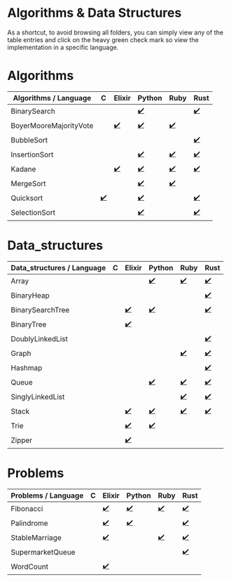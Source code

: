 # Algorithms & Data Structures

As a shortcut, to avoid browsing all folders, you can simply view any of the table entries and click on the heavy green check mark so view the implementation in a specific language.


# Algorithms
|Algorithms / Language|C|Elixir|Python|Ruby|Rust|
|-|-|-|-|-|-|
BinarySearch| | |[:heavy_check_mark:](algorithms/binary_search/python/binary_search)| |[:heavy_check_mark:](algorithms/binary_search/rust/binary_search)
BoyerMooreMajorityVote| |[:heavy_check_mark:](algorithms/boyer_moore_majority_vote/elixir/boyer_moore_majority_vote)|[:heavy_check_mark:](algorithms/boyer_moore_majority_vote/python/boyer_moore_majority_vote)|[:heavy_check_mark:](algorithms/boyer_moore_majority_vote/ruby/boyer_moore_majority_vote)| 
BubbleSort| | | | |[:heavy_check_mark:](algorithms/bubble_sort/rust/bubble_sort)
InsertionSort| | |[:heavy_check_mark:](algorithms/insertion_sort/python/insertion_sort)|[:heavy_check_mark:](algorithms/insertion_sort/ruby/insertion_sort)|[:heavy_check_mark:](algorithms/insertion_sort/rust/insertion_sort)
Kadane| |[:heavy_check_mark:](algorithms/kadane/elixir/kadane)|[:heavy_check_mark:](algorithms/kadane/python/kadane)|[:heavy_check_mark:](algorithms/kadane/ruby/kadane)|[:heavy_check_mark:](algorithms/kadane/rust/kadane)
MergeSort| | |[:heavy_check_mark:](algorithms/merge_sort/python/merge_sort)|[:heavy_check_mark:](algorithms/merge_sort/ruby/merge_sort)| 
Quicksort|[:heavy_check_mark:](algorithms/quicksort/c/quicksort)| |[:heavy_check_mark:](algorithms/quicksort/python/quicksort)| |[:heavy_check_mark:](algorithms/quicksort/rust/quicksort)
SelectionSort| | |[:heavy_check_mark:](algorithms/selection_sort/python/selection_sort)| |[:heavy_check_mark:](algorithms/selection_sort/rust/selection_sort)


# Data_structures
|Data_structures / Language|C|Elixir|Python|Ruby|Rust|
|-|-|-|-|-|-|
Array| | |[:heavy_check_mark:](data_structures/array/python/array)|[:heavy_check_mark:](data_structures/array/ruby/array)|[:heavy_check_mark:](data_structures/array/rust/array)
BinaryHeap| | | | |[:heavy_check_mark:](data_structures/binary_heap/rust/binary_heap)
BinarySearchTree| |[:heavy_check_mark:](data_structures/binary_search_tree/elixir/binary_search_tree)|[:heavy_check_mark:](data_structures/binary_search_tree/python/binary_search_tree)| |[:heavy_check_mark:](data_structures/binary_search_tree/rust/binary_search_tree)
BinaryTree| |[:heavy_check_mark:](data_structures/binary_tree/elixir/binary_tree)| | | 
DoublyLinkedList| | | | |[:heavy_check_mark:](data_structures/doubly_linked_list/rust/doubly_linked_list)
Graph| | | |[:heavy_check_mark:](data_structures/graph/ruby/graph)|[:heavy_check_mark:](data_structures/graph/rust/graph)
Hashmap| | | | |[:heavy_check_mark:](data_structures/hashmap/rust/hashmap)
Queue| | |[:heavy_check_mark:](data_structures/queue/python/queue)|[:heavy_check_mark:](data_structures/queue/ruby/queue)|[:heavy_check_mark:](data_structures/queue/rust/queue)
SinglyLinkedList| | | |[:heavy_check_mark:](data_structures/singly_linked_list/ruby/singly_linked_list)|[:heavy_check_mark:](data_structures/singly_linked_list/rust/singly_linked_list)
Stack| |[:heavy_check_mark:](data_structures/stack/elixir/stack)|[:heavy_check_mark:](data_structures/stack/python/stack)|[:heavy_check_mark:](data_structures/stack/ruby/stack)|[:heavy_check_mark:](data_structures/stack/rust/stack)
Trie| |[:heavy_check_mark:](data_structures/trie/elixir/trie)|[:heavy_check_mark:](data_structures/trie/python/trie)| | 
Zipper| |[:heavy_check_mark:](data_structures/zipper/elixir/zipper)| | | 


# Problems
|Problems / Language|C|Elixir|Python|Ruby|Rust|
|-|-|-|-|-|-|
Fibonacci| |[:heavy_check_mark:](problems/fibonacci/elixir/fibonacci)|[:heavy_check_mark:](problems/fibonacci/python/fibonacci)|[:heavy_check_mark:](problems/fibonacci/ruby/fibonacci)|[:heavy_check_mark:](problems/fibonacci/rust/fibonacci)
Palindrome| |[:heavy_check_mark:](problems/palindrome/elixir/palindrome)|[:heavy_check_mark:](problems/palindrome/python/palindrome)| |[:heavy_check_mark:](problems/palindrome/rust/palindrome)
StableMarriage| |[:heavy_check_mark:](problems/stable_marriage/elixir/stable_marriage)| |[:heavy_check_mark:](problems/stable_marriage/ruby/stable_marriage)|[:heavy_check_mark:](problems/stable_marriage/rust/stable_marriage)
SupermarketQueue| | | | |[:heavy_check_mark:](problems/supermarket_queue/rust/supermarket_queue)
WordCount| |[:heavy_check_mark:](problems/word_count/elixir/word_count)| | | 


